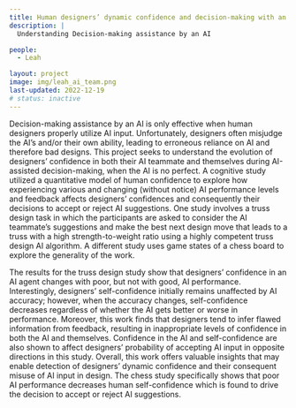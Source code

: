 ```yaml
---
title: Human designers’ dynamic confidence and decision-making with an AI teammate
description: |
  Understanding Decision-making assistance by an AI 

people:
  - Leah

layout: project
image: img/leah_ai_team.png
last-updated: 2022-12-19
# status: inactive
---
```


Decision-making assistance by an AI is only effective when human designers properly utilize AI input. Unfortunately, designers often misjudge the AI’s and/or their own ability, leading to erroneous reliance on AI and therefore bad designs. This project seeks to understand the evolution of designers’ confidence in both their AI teammate and themselves during AI-assisted decision-making, when the AI is no perfect. A cognitive study utilized a quantitative model of human confidence to explore how experiencing various and changing (without notice) AI performance levels and feedback affects designers’ confidences and consequently their decisions to accept or reject AI suggestions. One study involves a truss design task in which the participants are asked to consider the AI teammate’s suggestions and make the best next design move that leads to a truss with a high strength-to-weight ratio using a highly competent truss design AI algorithm. A different study uses game states of a chess board to explore the generality of the work.

The results for the truss design study show that designers’ confidence in an AI agent changes with poor, but not with good, AI performance. Interestingly, designers’ self-confidence initially remains unaffected by AI accuracy; however, when the accuracy changes, self-confidence decreases regardless of whether the AI gets better or worse in performance. Moreover, this work finds that designers tend to infer flawed information from feedback, resulting in inappropriate levels of confidence in both the AI and themselves. Confidence in the AI and self-confidence are also shown to affect designers’ probability of accepting AI input in opposite directions in this study. Overall, this work offers valuable insights that may enable detection of designers’ dynamic confidence and their consequent misuse of AI input in design. The chess study specifically shows that poor AI performance decreases human self-confidence which is found to drive the decision to accept or reject AI suggestions. 

